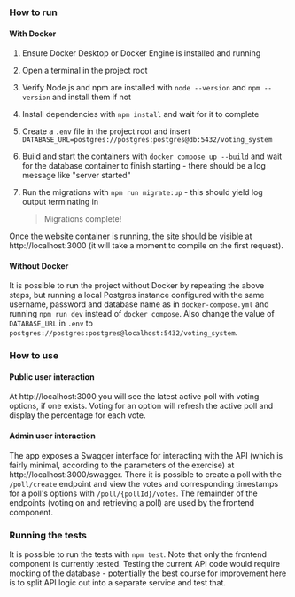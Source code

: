 ### How to run

#### With Docker

1. Ensure Docker Desktop or Docker Engine is installed and running

2. Open a terminal in the project root

3. Verify Node.js and npm are installed with `node --version` and `npm --version` and install them if not

4. Install dependencies with `npm install` and wait for it to complete

5. Create a `.env` file in the project root and insert `DATABASE_URL=postgres://postgres:postgres@db:5432/voting_system`

6. Build and start the containers with `docker compose up --build` and wait for the database container to finish starting - there should be a log message like "server started"

7. Run the migrations with `npm run migrate:up` - this should yield log output terminating in

    > Migrations complete!

Once the website container is running, the site should be visible at http://localhost:3000 (it will take a moment to compile on the first request).

#### Without Docker

It is possible to run the project without Docker by repeating the above steps, but running a local Postgres instance configured with the same username, password and database name as in `docker-compose.yml` and running `npm run dev` instead of `docker compose`. Also change the value of `DATABASE_URL` in `.env` to `postgres://postgres:postgres@localhost:5432/voting_system`.

### How to use

#### Public user interaction

At http://localhost:3000 you will see the latest active poll with voting options, if one exists. Voting for an option will refresh the active poll and display the percentage for each vote.

#### Admin user interaction

The app exposes a Swagger interface for interacting with the API (which is fairly minimal, according to the parameters of the exercise) at http://localhost:3000/swagger. There it is possible to create a poll with the
`/poll/create` endpoint and view the votes and corresponding timestamps for a poll's options with `/poll/{pollId}/votes`. The remainder of the endpoints (voting on and retrieving a poll) are used by the frontend component.

### Running the tests

It is possible to run the tests with `npm test`. Note that only the frontend component is currently tested. Testing the current API code would require mocking of the database - potentially the best course for improvement here is to split API logic out into a separate service and test that.
